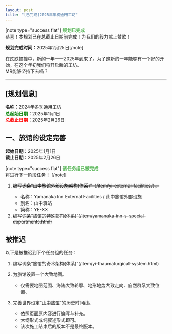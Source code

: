 ```yaml
---
layout: post
title: "[已完成]2025年年初通用工坊"
---
```



<p>[note type="success flat"] <span style="color:#5cb85c;"><strong>规划已完成</strong></span><br>恭喜！本规划已在总截止日期前完成！为我们的毅力献上赞歌！</p><p><strong>规划完成时间：</strong>2025年2月25日[/note]</p><p>在跌跌撞撞中，新的一年——2025年到来了。为了这新的一年能够有一个好的开始，在这个年初我们将开启新的工坊。<br>MR能够坚持下去喵？</p><hr><h2>[规划信息]</h2><p><strong>名称：</strong>2024年冬季通用工坊<br><strong><span style="color:green;">总起始日期</span>：</strong>2025年1月1日<br><strong><span style="color:red;">总截止日期</span>：</strong>2025年2月26日</p><h2>一、旅馆的设定完善</h2><p><strong>起始日期：</strong>2025年1月1日<br><strong>截止日期：</strong>2025年2月26日</p><p>[note type="success flat"] <span style="color:#5cb85c;"><strong>该任务组已被完成</strong></span><br>将进行下一阶段任务！ [/note]</p><ol><li><p><del>编写词条“山中旅馆外部设施架构(体系)”（/item/yi-external-facilities/）。</del></p><ul><li>名称：Yamanaka Inn External Facilities / 山中旅馆外部设施</li><li>别名：山中驿站</li><li>简称：YE-XX</li></ul></li><li><del>编写词条“旅馆的特殊部门(体系)”(/item/yamanaka-inn-s-special-departments.html)</del></li></ol><h2>被推迟</h2><p>以下是被推迟到下个任务组的任务：</p><ol><li>编写词条“旅馆的奇术架构(体系)”(/item/yi-thaumaturgical-system.html)</li><li><p>为旅馆设置一个大致地图。</p><ul><li>仅需要地图范围、海陆大致轮廓、地形地势大致走向、自然群系大致位置、</li></ul></li><li><p>完善世界设定“<a href="/index.php/worldsetting/yamanaka-inn.html">山中旅馆</a>”的历史时间线。</p><ul><li>依照页面原内容进行编写与补充。</li><li>大纲形式或纯叙述形式即可。</li><li>该次施工结束后的版本不是最终版本。</li></ul></li></ol>
